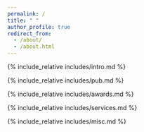 ```yaml
---
permalink: /
title: " "
author_profile: true
redirect_from: 
  - /about/
  - /about.html
---
```


<span class='anchor' id='about-me'></span>
{% include_relative includes/intro.md %}

{% include_relative includes/pub.md %}

{% include_relative includes/awards.md %}

{% include_relative includes/services.md %}

{% include_relative includes/misc.md %}
